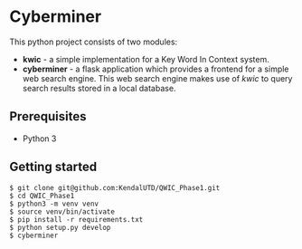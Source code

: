 # Cyberminer

This python project consists of two modules:

* __kwic__ - a simple implementation for a Key Word In Context system. 
* __cyberminer__ - a flask application which provides a frontend for a simple web search engine. This web search engine makes use of _kwic_ to query search results stored in a local database. 

## Prerequisites

* Python 3

## Getting started

```
$ git clone git@github.com:KendalUTD/QWIC_Phase1.git
$ cd QWIC_Phase1
$ python3 -m venv venv
$ source venv/bin/activate
$ pip install -r requirements.txt
$ python setup.py develop
$ cyberminer
```
